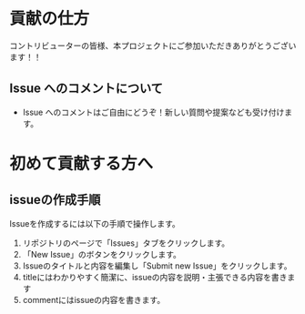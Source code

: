 # 貢献の仕方

コントリビューターの皆様、本プロジェクトにご参加いただきありがとうございます！！

## Issue へのコメントについて
- Issue へのコメントはご自由にどうぞ！新しい質問や提案なども受け付けます。

# 初めて貢献する方へ


## issueの作成手順
Issueを作成するには以下の手順で操作します。

1. リポジトリのページで「Issues」タブをクリックします。
2. 「New Issue」のボタンをクリックします。
3. Issueのタイトルと内容を編集し「Submit new Issue」をクリックします。
4. titleにはわかりやすく簡潔に、issueの内容を説明・主張できる内容を書きます
5. commentにはissueの内容を書きます。
